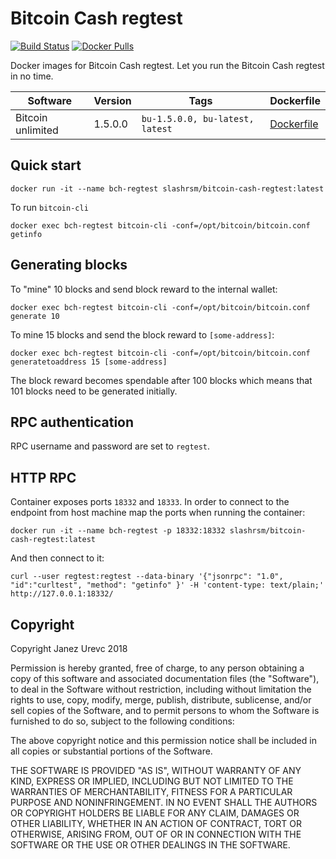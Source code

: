 Bitcoin Cash regtest
=====================
[![Build Status](https://travis-ci.org/slashrsm/bitcoin-cash-regtest.svg?branch=master)](https://travis-ci.org/slashrsm/bitcoin-cash-regtest)
[![Docker Pulls](https://img.shields.io/docker/pulls/slashrsm/drupal-docker-regtest.svg?maxAge=2592000)](https://hub.docker.com/r/slashrsm/bitcoin-cash-regtest)

Docker images for Bitcoin Cash regtest. Let you run the Bitcoin Cash regtest in no time.

| Software | Version | Tags | Dockerfile |
| --- | --- | --- | --- |
| Bitcoin unlimited | 1.5.0.0 | `bu-1.5.0.0, bu-latest, latest` | [Dockerfile](https://github.com/slashrsm/bitcoin-cash-regtest/blob/master/BU/1.5.0.0/Dockerfile) |

## Quick start

```
docker run -it --name bch-regtest slashrsm/bitcoin-cash-regtest:latest
```

To run `bitcoin-cli`

```
docker exec bch-regtest bitcoin-cli -conf=/opt/bitcoin/bitcoin.conf getinfo
```

## Generating blocks

To "mine" 10 blocks and send block reward to the internal wallet:

```
docker exec bch-regtest bitcoin-cli -conf=/opt/bitcoin/bitcoin.conf generate 10
```

To mine 15 blocks and send the block reward to `[some-address]`:

```
docker exec bch-regtest bitcoin-cli -conf=/opt/bitcoin/bitcoin.conf generatetoaddress 15 [some-address]
```

The block reward becomes spendable after 100 blocks which means that 101 blocks need to be generated initially.

## RPC authentication

RPC username and password are set to `regtest`.

## HTTP RPC

Container exposes ports `18332` and `18333`. In order to connect to the endpoint from host machine map the ports when running the container:

```
docker run -it --name bch-regtest -p 18332:18332 slashrsm/bitcoin-cash-regtest:latest
```

And then connect to it:

```
curl --user regtest:regtest --data-binary '{"jsonrpc": "1.0", "id":"curltest", "method": "getinfo" }' -H 'content-type: text/plain;' http://127.0.0.1:18332/
```

## Copyright

Copyright Janez Urevc 2018

Permission is hereby granted, free of charge, to any person obtaining a copy of this software and associated documentation files (the "Software"), to deal in the Software without restriction, including without limitation the rights to use, copy, modify, merge, publish, distribute, sublicense, and/or sell copies of the Software, and to permit persons to whom the Software is furnished to do so, subject to the following conditions:

The above copyright notice and this permission notice shall be included in all copies or substantial portions of the Software.

THE SOFTWARE IS PROVIDED "AS IS", WITHOUT WARRANTY OF ANY KIND, EXPRESS OR IMPLIED, INCLUDING BUT NOT LIMITED TO THE WARRANTIES OF MERCHANTABILITY, FITNESS FOR A PARTICULAR PURPOSE AND NONINFRINGEMENT. IN NO EVENT SHALL THE AUTHORS OR COPYRIGHT HOLDERS BE LIABLE FOR ANY CLAIM, DAMAGES OR OTHER LIABILITY, WHETHER IN AN ACTION OF CONTRACT, TORT OR OTHERWISE, ARISING FROM, OUT OF OR IN CONNECTION WITH THE SOFTWARE OR THE USE OR OTHER DEALINGS IN THE SOFTWARE.